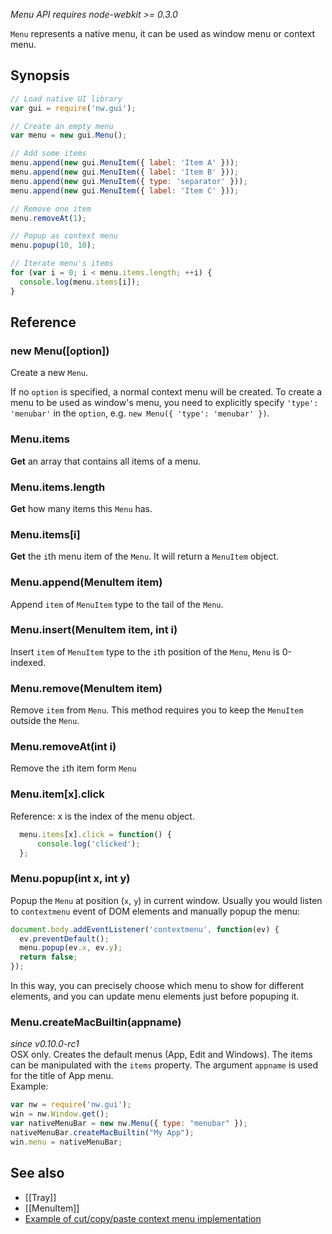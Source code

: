 _Menu API requires node-webkit >= 0.3.0_

`Menu` represents a native menu, it can be used as window menu or context menu.

## Synopsis

```javascript
// Load native UI library
var gui = require('nw.gui');

// Create an empty menu
var menu = new gui.Menu();

// Add some items
menu.append(new gui.MenuItem({ label: 'Item A' }));
menu.append(new gui.MenuItem({ label: 'Item B' }));
menu.append(new gui.MenuItem({ type: 'separator' }));
menu.append(new gui.MenuItem({ label: 'Item C' }));

// Remove one item
menu.removeAt(1);

// Popup as context menu
menu.popup(10, 10);

// Iterate menu's items
for (var i = 0; i < menu.items.length; ++i) {
  console.log(menu.items[i]);
}
```

## Reference

### new Menu([option])

Create a new `Menu`.

If no `option` is specified, a normal context menu will be created. To create a menu to be used as window's menu, you need to explicitly specify `'type': 'menubar'` in the `option`, e.g. `new Menu({ 'type': 'menubar' })`.

### Menu.items
**Get** an array that contains all items of a menu.

### Menu.items.length

**Get** how many items this `Menu` has.

### Menu.items[i]

**Get** the `i`th menu item of the `Menu`. It will return a `MenuItem` object.

### Menu.append(MenuItem item)

Append `item` of `MenuItem` type to the tail of the `Menu`.

### Menu.insert(MenuItem item, int i)

Insert `item` of `MenuItem` type to the `i`th position of the `Menu`, `Menu` is 0-indexed.

### Menu.remove(MenuItem item)

Remove `item` from `Menu`. This method requires you to keep the `MenuItem` outside the `Menu`.

### Menu.removeAt(int i)

Remove the `i`th item form `Menu`

### Menu.item[x].click
Reference: x is the index of the menu object.

```javascript
  menu.items[x].click = function() { 
      console.log('clicked');
  };
```

### Menu.popup(int x, int y)

Popup the `Menu` at position (`x`, `y`) in current window. Usually you would listen to `contextmenu` event of DOM elements and manually popup the menu:

```javascript
document.body.addEventListener('contextmenu', function(ev) { 
  ev.preventDefault();
  menu.popup(ev.x, ev.y);
  return false;
});
```

In this way, you can precisely choose which menu to show for different elements, and you can update menu elements just before popuping it.

### Menu.createMacBuiltin(appname)
_since v0.10.0-rc1_  
OSX only. Creates the default menus (App, Edit and Windows). The items can be manipulated with the `items` property. The argument `appname` is used for the title of App menu.  
Example:
```js
var nw = require('nw.gui');
win = nw.Window.get();
var nativeMenuBar = new nw.Menu({ type: "menubar" });
nativeMenuBar.createMacBuiltin("My App");
win.menu = nativeMenuBar;
```

## See also

* [[Tray]]
* [[MenuItem]]
* [Example of cut/copy/paste context menu implementation](https://gist.github.com/b1rdex/7409406)